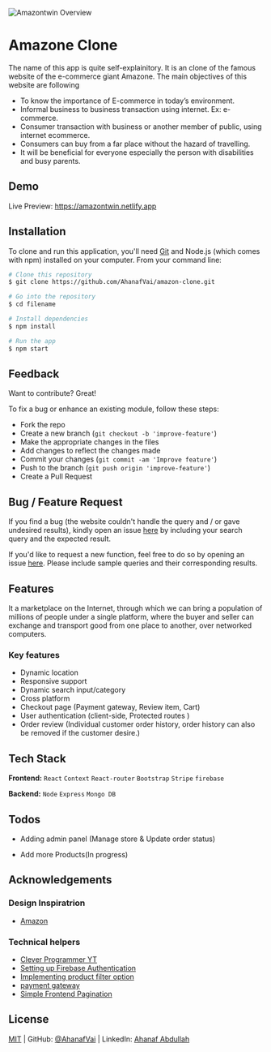 ![Amazontwin Overview](https://user-images.githubusercontent.com/76809882/123843427-b5b48c00-d933-11eb-9cf0-3d8506c5a3dc.png)

# Amazone Clone

The name of this app is quite self-explainitory. It is an
clone of the famous website of the e-commerce giant Amazone.
The main objectives of this website are following

- To know the importance of E-commerce in today’s environment.
- Informal business to business transaction using internet. Ex: e-commerce.
- Consumer transaction with business or another member of public, using internet ecommerce.
- Consumers can buy from a far place without the hazard of travelling.
- It will be beneficial for everyone especially the person with disabilities and busy parents.

## Demo

Live Preview: https://amazontwin.netlify.app

## Installation

To clone and run this application, you'll need
[Git](https://github.com/git/git-scm.com)
and Node.js (which comes with npm)
installed on your computer. From your command line:

```bash
# Clone this repository
$ git clone https://github.com/AhanafVai/amazon-clone.git

# Go into the repository
$ cd filename

# Install dependencies
$ npm install

# Run the app
$ npm start
```

## Feedback

Want to contribute? Great!

To fix a bug or enhance an existing module, follow these steps:

- Fork the repo
- Create a new branch (`git checkout -b 'improve-feature'`)
- Make the appropriate changes in the files
- Add changes to reflect the changes made
- Commit your changes (`git commit -am 'Improve feature'`)
- Push to the branch (`git push origin 'improve-feature'`)
- Create a Pull Request

## Bug / Feature Request

If you find a bug (the website couldn't handle the query
and / or gave undesired results),
kindly open an issue [here](https://github.com/AhanafVai/amazon-clone/issues/new)
by including your search query and the expected result.

If you'd like to request a new function, feel free
to do so by opening
an issue [here](https://github.com/AhanafVai/amazon-clone/issues/new).
Please include sample queries and their corresponding results.

## Features

It a marketplace on the
Internet, through which we can bring a population of
millions of people under a single platform,
where the buyer and seller can exchange and transport
good from one place to another, over
networked computers.

### Key features

- Dynamic location
- Responsive support
- Dynamic search input/category
- Cross platform
- Checkout page (Payment gateway, Review item, Cart)
- User authentication (client-side, Protected routes )
- Order review (Individual customer order history, order history can also be removed if the customer desire.)

## Tech Stack

**Frontend:** `React` `Context` `React-router` `Bootstrap`
`Stripe` `firebase`

**Backend:** `Node` `Express` `Mongo DB`

## Todos

- Adding admin panel (Manage store & Update order status)

- Add more Products(In progress)

## Acknowledgements

### Design Inspiratrion

- [Amazon](https://www.amazon.com/)

### Technical helpers

- [Clever Programmer YT](https://www.youtube.com/c/CleverProgrammer/featured)
- [Setting up Firebase Authentication](https://www.wrappixel.com/react-firebase-authentication/)
- [Implementing product filter option](https://www.youtube.com/watch?v=a_7Z7C_JCyo)
- [payment gateway](https://web.programming-hero.com/)
- [Simple Frontend Pagination](https://www.youtube.com/watch?v=IYCa1F-OWmk&list=PLvFFaLwksdhIfpMh297bC26LOA7bm620x&index=16)

## License

[MIT](https://choosealicense.com/licenses/mit/)
|
GitHub: [@AhanafVai](https://github.com/AhanafVai)
|
LinkedIn: [Ahanaf Abdullah](https://www.linkedin.com/in/ahanafabdullah9/)
